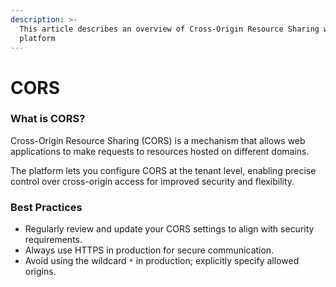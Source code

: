 ```yaml
---
description: >-
  This article describes an overview of Cross-Origin Resource Sharing within the
  platform
---
```


# CORS

### What is CORS? <a href="#seo-faq-pairs-what-is-cross-origin-resource-sharing" id="seo-faq-pairs-what-is-cross-origin-resource-sharing"></a>

Cross-Origin Resource Sharing (CORS) is a mechanism that allows web applications to make requests to resources hosted on different domains.&#x20;

The platform lets you configure CORS at the tenant level, enabling precise control over cross-origin access for improved security and flexibility.

### Best Practices

* Regularly review and update your CORS settings to align with security requirements.
* Always use HTTPS in production for secure communication.
* Avoid using the wildcard `*` in production; explicitly specify allowed origins.
